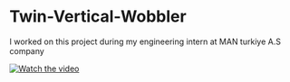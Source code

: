 # Twin-Vertical-Wobbler

I worked on this project during my engineering intern at MAN turkiye A.S company

[![Watch the video](https://cdn.dribbble.com/users/4706734/screenshots/14349480/media/87ec6f095f73f30b8a79125faeae916c.png)](https://www.youtube.com/watch?v=D0PgXb16Egc)
